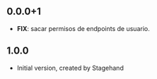 ## 0.0.0+1

 - **FIX**: sacar permisos de endpoints de usuario.

## 1.0.0

- Initial version, created by Stagehand
